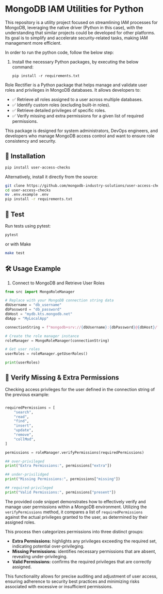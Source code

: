 # MongoDB IAM Utilities for Python
This repository is a utility project focused on streamlining IAM processes for MongoDB, leveraging the native driver (Python in this case), with the understanding that similar projects could be developed for other platforms. Its goal is to simplify and accelerate security-related tasks, making IAM management more efficient.

In order to run the python code, follow the below step:
1. Install the necessary Python packages, by executing the below command: 

    ```shell
    pip install -r requirements.txt 
    ```

Role Rectifier is a Python package that helps manage and validate user roles and privileges in MongoDB databases. It allows developers to:

- ✅ Retrieve all roles assigned to a user across multiple databases.
- ✅ Identify custom roles (excluding built-in roles).
- ✅ Retrieve detailed privileges of specific roles.
- ✅ Verify missing and extra permissions for a given list of required permissions.

This package is designed for system administrators, DevOps engineers, and developers who manage MongoDB access control and want to ensure role consistency and security.

## 📌 Installation

```sh
pip install user-access-checks
``` 

Alternatively, install it directly from the source:

```sh
git clone https://github.com/mongodb-industry-solutions/user-access-checks.git
cd user-access-checks
mv .env.example .env
pip install -r requirements.txt
```
## 🔬 Test
Run tests using pytest:
```sh
pytest
``` 
or with Make 
```sh
make test
``` 

## 🛠 Usage Example
1. Connect to MongoDB and Retrieve User Roles
```python
from src import MongoRoleManager

# Replace with your MongoDB connection string data
dbUsername = "db_username"
dbPassword = "db_password"
dbHost = "mydb.kts.mongodb.net"
dbApp = "MyLocalApp"

connectionString = f"mongodb+srv://{dbUsername}:{dbPassword}@{dbHost}/?retryWrites=true&w=majority&appName={dbApp}"

# Create the role manager instance
roleManager = MongoRoleManager(connectionString)

# Get user roles
userRoles = roleManager.getUserRoles()

print(userRoles)
```


## 🚀 Verify Missing & Extra Permissions
Checking access privileges for the user defined in the connection string of the previous example:

```python

requiredPermissions = [
    "search",
    "read",
    "find",
    "insert",
    "update",
    "remove",
    "collMod",
]

permissions = roleManager.verifyPermissions(requiredPermissions)

## over-privileged
print("Extra Permissions:", permissions["extra"])

## under-privilidged
print("Missing Permissions:", permissions["missing"])

## required-privileged
print("Valid Permissions:", permissions["present"])
```

The provided code snippet demonstrates how to effectively verify and manage user permissions within a MongoDB environment. Utilizing the `verifyPermissions` method, it compares a list of `requiredPermissions` against the actual privileges granted to the user, as determined by their assigned roles. 

This process then categorizes permissions into three distinct groups: 
- **Extra Permissions:** highlights any privileges exceeding the required set, indicating potential over-privileging.
- **Missing Permissions:** identifies necessary permissions that are absent, revealing under-privileging.
- **Valid Permissions:** confirms the required privileges that are correctly assigned. 

This functionality allows for precise auditing and adjustment of user access, ensuring adherence to security best practices and minimizing risks associated with excessive or insufficient permissions.